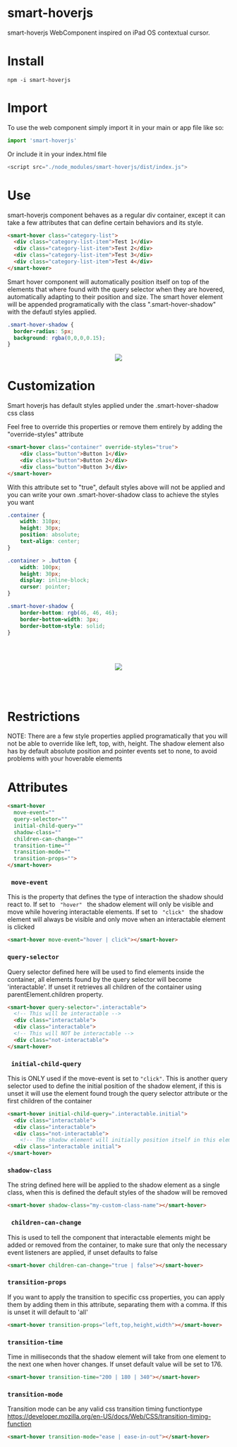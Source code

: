 # smart-hoverjs
smart-hoverjs WebComponent inspired on iPad OS contextual cursor.

# Install
`npm -i smart-hoverjs`

# Import
To use the web component simply import it in your main or app file like so:

```javascript
import 'smart-hoverjs'
```

Or include it in your index.html file

```javascript
<script src="./node_modules/smart-hoverjs/dist/index.js">
```

# Use

smart-hoverjs component behaves as a regular div container, except it can take a few attributes that can define certain behaviors and its style.

```html
<smart-hover class="category-list">
  <div class="category-list-item">Test 1</div>
  <div class="category-list-item">Test 2</div>
  <div class="category-list-item">Test 3</div>
  <div class="category-list-item">Test 4</div>
</smart-hover>
```

Smart hover component will automatically position itself on top of the elements that where found with the query selector when they are hovered, automatically adapting to their position and size. The smart hover element will be appended programatically with the class ".smart-hover-shadow" with the defautl styles applied.

```css
.smart-hover-shadow {
  border-radius: 5px;
  background: rgba(0,0,0,0.15);
}
```

<p style="text-align: center; width: 100%">
  <img src="https://firebasestorage.googleapis.com/v0/b/smart-hoverjs.appspot.com/o/smart-hover-example-1.gif?alt=media&token=d7d2f46a-b0fa-4ad9-9db3-71838c182e15"/>
</p> 

# Customization

Smart hoverjs has default styles applied under the .smart-hover-shadow css class

Feel free to override this properties or remove them entirely by adding the "override-styles" attribute

```html
<smart-hover class="container" override-styles="true">
    <div class="button">Button 1</div>
    <div class="button">Button 2</div>
    <div class="button">Button 3</div>
</smart-hover>
```

With this attribute set to "true", default styles above will not be applied and you can write your own .smart-hover-shadow class to achieve the styles you want

```css
.container {
    width: 310px;
    height: 30px;
    position: absolute;
    text-align: center;
}

.container > .button {
    width: 100px;
    height: 30px;
    display: inline-block;
    cursor: pointer;
}

.smart-hover-shadow {
    border-bottom: rgb(46, 46, 46);
    border-bottom-width: 3px;
    border-bottom-style: solid;
}
```

</br>
</br>

<p style="text-align: center; width: 100%">
  <img src="https://firebasestorage.googleapis.com/v0/b/smart-hoverjs.appspot.com/o/smart-hover-example-3.gif?alt=media&token=51a3bd2f-3b36-414c-bed5-5f74bd81b908"/>
</p> 

</br>
</br>

# Restrictions

NOTE: There are a few style properties applied programatically that you will not be able to override like left, top, with, height.
The shadow element also has by default absolute position and pointer events set to none, to avoid problems with your hoverable elements

# Attributes

```html
<smart-hover
  move-event=""
  query-selector=""
  initial-child-query=""
  shadow-class=""
  children-can-change=""
  transition-time=""
  transition-mode=""
  transition-props="">
</smart-hover>
```

### <code> move-event </code>

This is the property that defines the type of interaction the shadow should react to.
If set to  <code> "hover" </code> the shadow element will only be visible and move while hovering interactable elements.
If set to <code> "click" </code> the shadow element will always be visible and only move when an interactable element is clicked

```html
<smart-hover move-event="hover | click"></smart-hover>
```

### <code>query-selector</code>

Query selector defined here will be used to find elements inside the container, all elements found by the query selector will become 'interactable'. If unset it retrieves all children of the container using parentElement.children property.

```html
<smart-hover query-selector=".interactable">
  <!-- This will be interactable -->
  <div class="interactable">
  <div class="interactable">
  <!-- This will NOT be interactable -->
  <div class="not-interactable">
</smart-hover>
```

### <code> initial-child-query </code>

This is ONLY used if the move-event is set to <code>"click"</code>.
This is another query selector used to define the initial position of the shadow element, if this is unset it will use the element found trough the query selector
attribute or the first children of the container

```html
<smart-hover initial-child-query=".interactable.initial">
  <div class="interactable">
  <div class="interactable">
  <div class="not-interactable">
    <!-- The shadow element will initially position itself in this element if the move-event is set to "click" -->
  <div class="interactable initial">
</smart-hover>
```

### <code>shadow-class</code>

The string defined here will be applied to the shadow element as a single class, when this is defined the default styles of the shadow will be removed

```html
<smart-hover shadow-class="my-custom-class-name"></smart-hover>
```

### <code> children-can-change </code>

This is used to tell the component that interactable elements might be added or removed from the container, to make sure that only the necessary event listeners are applied, if unset defaults to false

```html
<smart-hover children-can-change="true | false"></smart-hover>
```

### <code>transition-props</code>

If you want to apply the transition to specific css properties, you can apply them by adding them in this attribute, separating them with a comma. If
this is unset it will default to 'all'

```html
<smart-hover transition-props="left,top,height,width"></smart-hover>
```

### <code>transition-time</code>

Time in milliseconds that the shadow element will take from one element to the next one when hover changes. If unset default value will be set to 176.

```html
<smart-hover transition-time="200 | 180 | 340"></smart-hover>
```

### <code>transition-mode</code>

Transition mode can be any valid css transition timing functiontype
https://developer.mozilla.org/en-US/docs/Web/CSS/transition-timing-function

```html
<smart-hover transition-mode="ease | ease-in-out"></smart-hover>
```